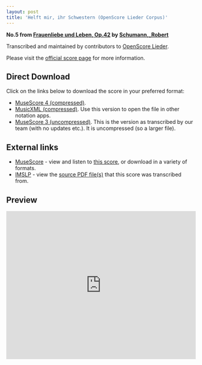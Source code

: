 ```yaml
---
layout: post
title: 'Helft mir, ihr Schwestern (OpenScore Lieder Corpus)'
---
```


__No.5 from [Frauenliebe und Leben, Op.42](https://fourscoreandmore.org/openscore/lieder/Schumann,_Robert/Frauenliebe_und_Leben,_Op.42/) by [Schumann,_Robert](https://fourscoreandmore.org/openscore/lieder/Schumann,_Robert)__

Transcribed and maintained by contributors to [OpenScore Lieder].

Please visit the [official score page] for more information.

[official score page]: https://musescore.com/openscore-lieder-corpus/scores/4978491
[OpenScore Lieder]: https://musescore.com/openscore-lieder-corpus

## Direct Download

Click on the links below to download the score in your preferred format:
- [MuseScore 4 (compressed)](https://github.com/openscore/lieder/blob/main/scores/Schumann,_Robert/Frauenliebe_und_Leben,_Op.42/5_Helft_mir,_ihr_Schwestern/lc4978491.mscz?raw=true).
- [MusicXML (compressed)](https://github.com/openscore/lieder/blob/main/scores/Schumann,_Robert/Frauenliebe_und_Leben,_Op.42/5_Helft_mir,_ihr_Schwestern/lc4978491.mxl?raw=true). Use this version to open the file in other notation apps.
- [MuseScore 3 (uncompressed)](https://github.com/openscore/lieder/blob/main/scores/Schumann,_Robert/Frauenliebe_und_Leben,_Op.42/5_Helft_mir,_ihr_Schwestern/lc4978491.mscx?raw=true). This is the version as transcribed by our team (with no updates etc.). It is uncompressed (so a larger file).

## External links

- [MuseScore] - view and listen to [this score][MuseScore], or download in a variety of formats.
- [IMSLP] - view the [source PDF file(s)][IMSLP] that this score was transcribed from.

[MuseScore]: https://musescore.com/score/4978491
[IMSLP]: https://imslp.org/wiki/Special:ReverseLookup/51733

## Preview

<iframe width="100%" height="394" src="https://musescore.com/openscore-lieder-corpus/scores/4978491/embed" frameborder="0" allowfullscreen allow="autoplay; fullscreen"></iframe>
